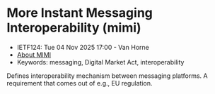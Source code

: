 # More Instant Messaging Interoperability (mimi)
* <IETFschedule>IETF124: Tue 04 Nov 2025 17:00 - Van Horne</IETFschedule>
* [About MIMI](https://datatracker.ietf.org/group/mimi/about)
* Keywords: messaging, Digital Market Act, interoperability  

 Defines interoperability mechanism between messaging platforms. A requirement that comes out of e.g., EU regulation.